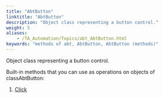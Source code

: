 ```yaml
--- 
title: "AbtButton"
linktitle: "AbtButton"
description: "Object class representing a button control."
weight: 5
aliases: 
    - /TA_Automation/Topics/abt_AbtButton.html
keywords: "methods of abt, AbtButton, AbtButton (methods)"
---
```


Object class representing a button control.

Built-in methods that you can use as operations on objects of classAbtButton:

1.  [Click](/automation-guide/action-based-testing-language/testarchitect-automation-classes/automation-classes/abtbutton/click)  





